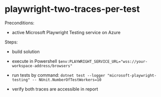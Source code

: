 # playwright-two-traces-per-test

Preconditions:
- active Microsoft Playwright Testing service on Azure

Steps:
- build solution
- execute in Powershell `$env:PLAYWRIGHT_SERVICE_URL="wss://your-workspace-address/browsers"`
- run tests by command: `dotnet test --logger "microsoft-playwright-testing" -- NUnit.NumberOfTestWorkers=10`

- verify both traces are accessible in report
